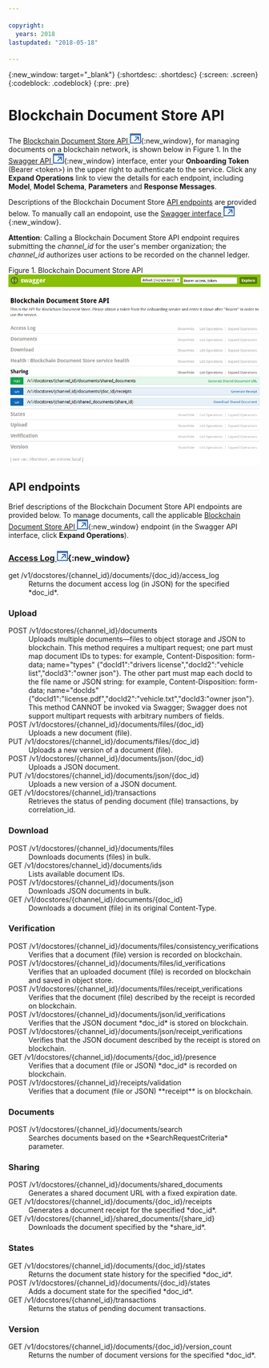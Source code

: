 ```yaml
---

copyright:
  years: 2018
lastupdated: "2018-05-18"

---
```


{:new_window: target="_blank"}
{:shortdesc: .shortdesc}
{:screen: .screen}
{:codeblock: .codeblock}
{:pre: .pre}


# Blockchain Document Store API
The [Blockchain Document Store API ![External link icon](images/launch-glyph.svg "External link icon")](https://stage.pbsa-dev1.us-south.containers.mybluemix.net/docstore/swagger-ui.html){:new_window},
for managing documents on a blockchain network, is shown below in Figure 1. In the [Swagger API ![External link icon](images/launch-glyph.svg "External link icon")](https://stage.pbsa-dev1.us-south.containers.mybluemix.net/docstore/swagger-ui.html){:new_window} interface,
enter your **Onboarding Token** (Bearer &lt;token&gt;) in the upper right to authenticate to the service.
Click any **Expand Operations** link to view the details for
each endpoint, including **Model**, **Model Schema**, **Parameters** and **Response Messages**.

Descriptions of the Blockchain Document Store [API endpoints](#api-endpoints) are provided below. To manually
call an endopoint, use the [Swagger interface ![External link icon](images/launch-glyph.svg "External link icon")](https://stage.pbsa-dev1.us-south.containers.mybluemix.net/docstore/swagger-ui.html){:new_window}.

**Attention**: Calling a Blockchain Document Store API endpoint requires submitting the *channel_id*
for the user's member organization; the *channel_id* authorizes user actions to be recorded on the channel
ledger.

  Figure 1. Blockchain Document Store API  
![Blockchain Document Store API](images/blockchain-document-store-api.png "Blockchain Document Store API")


## API endpoints
Brief descriptions of the Blockchain Document Store API endpoints are provided below. To manage documents, call
the applicable [Blockchain Document Store API ![External link icon](images/launch-glyph.svg "External link icon")](https://stage.pbsa-dev1.us-south.containers.mybluemix.net/docstore/swagger-ui.html){:new_window}
endpoint (in the Swagger API interface, click **Expand Operations**).

### [Access Log ![External link icon](images/launch-glyph.svg "External link icon")](https://stage.pbsa-dev1.us-south.containers.mybluemix.net/docstore/swagger-ui.html#/Access_LogAccess){:new_window}
<dl>
<dt> get /v1/docstores/{channel_id}/documents/{doc_id}/access_log</dt>
<dd>Returns the document access log (in JSON) for the specified *doc_id*.</dd>
</dl>

### Upload
<dl>
<dt> POST /v1/docstores/{channel_id}/documents</dt>
<dd>Uploads multiple documents—files to object storage and JSON to blockchain. This method requires a multipart request; one part must map document IDs to types: for example, Content-Disposition: form-data; name="types" {"docId1":"drivers license","docId2":"vehicle list","docId3":"owner json"}. The other part must map each docId to the file name or JSON string: for example, Content-Disposition: form-data; name="docIds" {"docId1":"license.pdf","docId2":"vehicle.txt","docId3:"owner json"}. This method CANNOT be invoked via Swagger; Swagger does not support multipart requests with arbitrary numbers of fields.</dd>
<dt> POST /v1/docstores/{channel_id}/documents/files/{doc_id}</dt>
<dd>Uploads a new document (file).</dd>
<dt> PUT /v1/docstores/{channel_id}/documents/files/{doc_id}</dt>
<dd>Uploads a new version of a document (file).</dd>
<dt> POST /v1/docstores/{channel_id}/documents/json/{doc_id}</dt>
<dd>Uploads a JSON document.</dd>
<dt> PUT /v1/docstores/{channel_id}/documents/json/{doc_id}</dt>
<dd>Uploads a new version of a JSON document.</dd>
<dt> GET /v1/docstores/{channel_id}/transactions</dt>
<dd>Retrieves the status of pending document (file) transactions, by correlation_id.</dd>
</dl>

### Download
<dl>
<dt> POST /v1/docstores/{channel_id}/documents/files</dt>
<dd>Downloads documents (files) in bulk.</dd>
<dt> GET /v1/docstores/channel_id}/documents/ids</dt>
<dd>Lists available document IDs.</dd>
<dt> POST /v1/docstores/{channel_id}/documents/json</dt>
<dd>Downloads JSON documents in bulk.</dd>
<dt> GET /v1/docstores/{channel_id}/documents/{doc_id}</dt>
<dd>Downloads a document (file) in its original Content-Type.</dd>
</dl>

### Verification
<dl>
<dt> POST /v1/docstores/{channel_id}/documents/files/consistency_verifications</dt>
<dd>Verifies that a document (file) version is recorded on blockchain.</dd>
<dt> POST /v1/docstores/{channel_id}/documents/files/id_verifications</dt>
<dd>Verifies that an uploaded document (file) is recorded on blockchain and saved
in object store.</dd>
<dt> POST /v1/docstores/{channel_id}/documents/files/receipt_verifications</dt>
<dd>Verifies that the document (file) described by the receipt is recorded on blockchain.</dd>
<dt> POST /v1/docstores/{channel_id}/documents/json/id_verifications</dt>
<dd>Verifies that the JSON document *doc_id* is stored on blockchain.</dd>
<dt> POST /v1/docstores/{channel_id}/documents/json/receipt_verifications</dt>
<dd>Verifies that the JSON document described by the receipt is stored on blockchain.</dd>
<dt> GET /v1/docstores/{channel_id}/documents/{doc_id}/presence</dt>
<dd>Verifies that a document (file or JSON) *doc_id* is recorded on blockchain.</dd>
<dt> POST /v1/docstores/{channel_id}/receipts/validation</dt>
<dd>Verifies that a document (file or JSON) **receipt** is on blockchain.</dd>
</dl>

### Documents
<dl>
<dt> POST /v1/docstores/{channel_id}/documents/search</dt>
<dd>Searches documents based on the *SearchRequestCriteria* parameter.</dd>
</dl>

### Sharing
<dl>
<dt> POST /v1/docstores/{channel_id}/documents/shared_documents</dt>
<dd>Generates a shared document URL with a fixed expiration date.</dd>
<dt> GET /v1/docstores/{channel_id}/documents/{doc_id}/receipts</dt>
<dd>Generates a document receipt for the specified *doc_id*.</dd>
<dt> GET /v1/docstores/{channel_id}/shared_documents/{share_id}</dt>
<dd>Downloads the document specified by the *share_id*.</dd>
</dl>

### States
<dl>
<dt> GET /v1/docstores/{channel_id}/documents/{doc_id}/states</dt>
<dd>Returns the document state history for the specified *doc_id*.</dd>
<dt> POST /v1/docstores/{channel_id}/documents/{doc_id}/states</dt>
<dd>Adds a document state for the specified *doc_id*.</dd>
<dt> GET /v1/docstores/{channel_id}/transactions</dt>
<dd>Returns the status of pending document transactions.</dd>
</dl>

### Version
<dl>
<dt> GET /v1/docstores/{channel_id}/documents/{doc_id}/version_count</dt>
<dd>Returns the number of document versions for the specified *doc_id*.</dd>
</dl>
